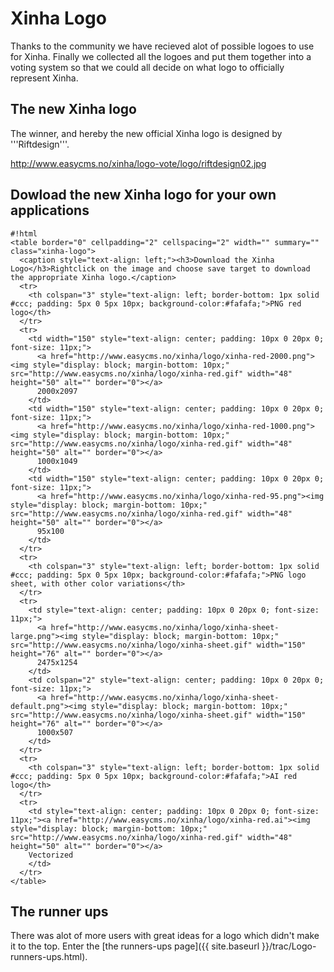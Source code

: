 # Xinha Logo

Thanks to the community we have recieved alot of possible logoes to use for Xinha. Finally we collected all the logoes and put them together into a voting system so that we could all decide on what logo to officially represent Xinha.

## The new Xinha logo

The winner, and hereby the new official Xinha logo is designed by '''Riftdesign'''.

http://www.easycms.no/xinha/logo-vote/logo/riftdesign02.jpg

## Dowload the new Xinha logo for your own applications

```
#!html
<table border="0" cellpadding="2" cellspacing="2" width="" summary="" class="xinha-logo">
  <caption style="text-align: left;"><h3>Download the Xinha Logo</h3>Rightclick on the image and choose save target to download the appropriate Xinha logo.</caption>
  <tr>
    <th colspan="3" style="text-align: left; border-bottom: 1px solid #ccc; padding: 5px 0 5px 10px; background-color:#fafafa;">PNG red logo</th>
  </tr>
  <tr>
    <td width="150" style="text-align: center; padding: 10px 0 20px 0; font-size: 11px;">
      <a href="http://www.easycms.no/xinha/logo/xinha-red-2000.png"><img style="display: block; margin-bottom: 10px;" src="http://www.easycms.no/xinha/logo/xinha-red.gif" width="48" height="50" alt="" border="0"></a>
      2000x2097
    </td>
    <td width="150" style="text-align: center; padding: 10px 0 20px 0; font-size: 11px;">
      <a href="http://www.easycms.no/xinha/logo/xinha-red-1000.png"><img style="display: block; margin-bottom: 10px;" src="http://www.easycms.no/xinha/logo/xinha-red.gif" width="48" height="50" alt="" border="0"></a>
      1000x1049
    </td>
    <td width="150" style="text-align: center; padding: 10px 0 20px 0; font-size: 11px;">
      <a href="http://www.easycms.no/xinha/logo/xinha-red-95.png"><img style="display: block; margin-bottom: 10px;" src="http://www.easycms.no/xinha/logo/xinha-red.gif" width="48" height="50" alt="" border="0"></a>
      95x100
    </td>
  </tr>
  <tr>
    <th colspan="3" style="text-align: left; border-bottom: 1px solid #ccc; padding: 5px 0 5px 10px; background-color:#fafafa;">PNG logo sheet, with other color variations</th>
  </tr>
  <tr>
    <td style="text-align: center; padding: 10px 0 20px 0; font-size: 11px;">
      <a href="http://www.easycms.no/xinha/logo/xinha-sheet-large.png"><img style="display: block; margin-bottom: 10px;" src="http://www.easycms.no/xinha/logo/xinha-sheet.gif" width="150" height="76" alt="" border="0"></a>
      2475x1254
    </td>
    <td colspan="2" style="text-align: center; padding: 10px 0 20px 0; font-size: 11px;">
      <a href="http://www.easycms.no/xinha/logo/xinha-sheet-default.png"><img style="display: block; margin-bottom: 10px;" src="http://www.easycms.no/xinha/logo/xinha-sheet.gif" width="150" height="76" alt="" border="0"></a>
      1000x507
    </td>
  </tr>
  <tr>
    <th colspan="3" style="text-align: left; border-bottom: 1px solid #ccc; padding: 5px 0 5px 10px; background-color:#fafafa;">AI red logo</th>
  </tr>
  <tr>
    <td style="text-align: center; padding: 10px 0 20px 0; font-size: 11px;"><a href="http://www.easycms.no/xinha/logo/xinha-red.ai"><img style="display: block; margin-bottom: 10px;" src="http://www.easycms.no/xinha/logo/xinha-red.gif" width="48" height="50" alt="" border="0"></a>
    Vectorized
    </td>
  </tr>
</table>
```
## The runner ups
There was alot of more users with great ideas for a logo which didn't make it to the top. Enter the [the runners-ups page]({{ site.baseurl }}/trac/Logo-runners-ups.html).

